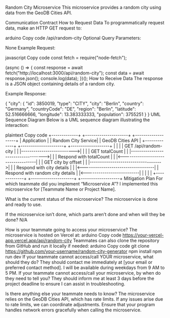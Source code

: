 Random City Microservice
This microservice provides a random city using data from the GeoDB Cities API.

Communication Contract
How to Request Data
To programmatically request data, make an HTTP GET request to:

arduino
Copy code
/api/random-city
Optional Query Parameters:

None
Example Request:

javascript
Copy code
const fetch = require("node-fetch");

(async () => {
  const response = await fetch("http://localhost:3000/api/random-city");
  const data = await response.json();
  console.log(data);
})();
How to Receive Data
The response is a JSON object containing details of a random city.

Example Response:

{
  "city": {
    "id": 3850019,
    "type": "CITY",
    "city": "Berlin",
    "country": "Germany",
    "countryCode": "DE",
    "region": "Berlin",
    "latitude": 52.516666666,
    "longitude": 13.383333333,
    "population": 3755251
  }
}
UML Sequence Diagram
Below is a UML sequence diagram illustrating the interaction:

plaintext
Copy code
+-------------+        +---------------------+        +-------------------+
| Application |        | Random City Service|        | GeoDB Cities API  |
+-------------+        +---------------------+        +-------------------+
       |                           |                                    |
       | GET /api/random-city      |                                    |
       |-------------------------->|                                    |
       |                           |        GET totalCount              |
       |                           |----------------------------------->|
       |                           |        Respond with totalCount     |
       |                           |<-----------------------------------|
       |                           |        GET city by offset          |
       |                           |----------------------------------->|
       |                           |        Respond with city details   |
       |                           |<-----------------------------------|
       | Respond with random city details                               |
       |<--------------------------|                                    |
       |                           |                                    |
+-------------+        +---------------------+        +-------------------+
Mitigation Plan
For which teammate did you implement “Microservice A”?
I implemented this microservice for [Teammate Name or Project Name].

What is the current status of the microservice?
The microservice is done and ready to use.

If the microservice isn’t done, which parts aren’t done and when will they be done?
N/A

How is your teammate going to access your microservice?
The microservice is hosted on Vercel at:
arduino
Copy code
https://your-vercel-app.vercel.app/api/random-city
Teammates can also clone the repository from GitHub and run it locally if needed:
arduino
Copy code
git clone https://github.com/your-username/random-city-generator
npm install
npm run dev
If your teammate cannot access/call YOUR microservice, what should they do?
They should contact me immediately at [your email or preferred contact method].
I will be available during weekdays from 9 AM to 5 PM.
If your teammate cannot access/call your microservice, by when do they need to tell you?
They should inform me at least 3 days before the project deadline to ensure I can assist in troubleshooting.

Is there anything else your teammate needs to know?
The microservice relies on the GeoDB Cities API, which has rate limits. If any issues arise due to rate limits, we can coordinate adjustments.
Ensure that your program handles network errors gracefully when calling the microservice.